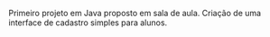 Primeiro projeto em Java proposto em sala de aula. Criação de uma interface de cadastro simples para alunos.
